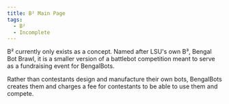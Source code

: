 ```yaml
---
title: B² Main Page
tags:
  - B²
  - Incomplete
---
```

B² currently only exists as a concept. Named after LSU's own B³, Bengal Bot Brawl, it is a smaller version of a battlebot competition meant to serve as a fundraising event for BengalBots.

Rather than contestants design and manufacture their own bots, BengalBots creates them and charges a fee for contestants to be able to use them and compete.